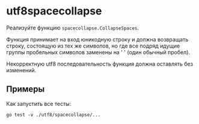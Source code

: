 # utf8spacecollapse

Реализуйте функцию `spacecollapse.CollapseSpaces`.

Функция принимает на вход юникодную строку и должна возвращать строку,
состоящую из тех же символов, но где все подряд идущие группы пробельных символов заменены на ' ' (один обычный пробел).

Некорректную utf8 последовательность функция должна оставлять без изменений.

## Примеры

Как запустить все тесты:

```
go test -v ./utf8/spacecollapse/...
```
